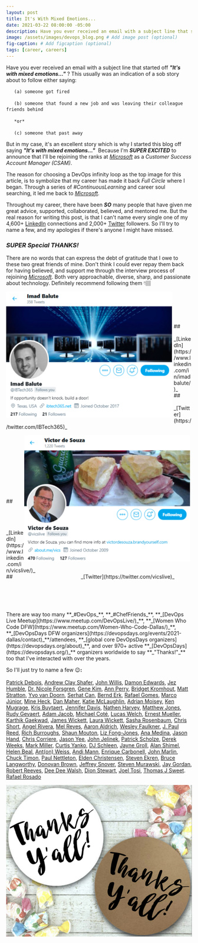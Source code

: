 ```yaml
---
layout: post
title: It's With Mixed Emotions...
date: 2021-03-22 08:00:00 -05:00
description: Have you ever received an email with a subject line that started off "It’s with mixed emotions…"? This usually was an indication of a sob story about to follow either saying... # Add post description (optional)
image: /assets/images/devops_blog.png # Add image post (optional)
fig-caption: # Add figcaption (optional)
tags: [career, careers]
---
```


Have you ever received an email with a subject line that started off **_"It's with mixed emotions..."_** ? This usually was an indication of a sob story about to follow either saying:

       (a) someone got fired

       (b) someone that found a new job and was leaving their colleague friends behind
       
       *or* 
       
       (c) someone that past away

But in my case, it's an excellent story which is why I started this blog off saying **_"It's with mixed emotions..."_**&nbsp;&nbsp;Because I'm **_SUPER EXCITED_** to announce that I'll be rejoining the ranks at <i>[Microsoft](https://www.microsoft.com/en-us/)</i> as a <i>Customer Success Account Manager (CSAM)</i>. 

The reason for choosing a DevOps infinity loop as the top image for this article, is to symbolize that my career has made it back <i>Full Circle</i> where I began. Through a series of _#ContinuousLearning_ and career soul searching, it led me back to <i>[Microsoft](https://www.microsoft.com/en-us/)</i>.

Throughout my career, there have been **_SO_** many people that have given me great advice, supported, collaborated, believed, and mentored me. But the real reason for writing this post, is that I can't name every single one of my 4,600+ [LinkedIn](https://www.linkedin.com/in/mikerostx/) connections and 2,000+ [Twitter](https://twitter.com/MikeRosTX) followers. So I'll try to name a few, and my apologies if there's anyone I might have missed.

### **_SUPER Special THANKS!_**
There are no words that can express the debt of gratitude that I owe to these two great friends of mine. Don't think I could ever repay them back for having believed, and support me through the interview process of rejoining _[Microsoft](https://www.microsoft.com/en-us/)_. Both very approachable, diverse, sharp, and passionate about technology. Definitely recommend following them 👇🏽

<p><img style="float: left; max-width: 450px; padding: 0px 5px 5px 0px" src="/assets/images/ibalute.png"></p>
<br>
<br><br><br><br>
## &nbsp;&nbsp;&nbsp;&nbsp;&nbsp;&nbsp;&nbsp; _[LinkedIn](https://www.linkedin.com/in/imadbalute/)_
<br>
## &nbsp;&nbsp;&nbsp;&nbsp;&nbsp;&nbsp;&nbsp; _[Twitter](https://twitter.com/IBTech365)_

<p><img style="float: right; max-width: 450px; padding: 0px 5px 5px 0px" src="/assets/images/vics.png"></p>
<br>
<br><br><br><br><br><br><br><br><br>
## &nbsp;&nbsp;&nbsp;&nbsp;&nbsp;&nbsp;&nbsp;&nbsp;&nbsp;&nbsp;&nbsp;&nbsp;&nbsp;&nbsp;&nbsp;&nbsp;&nbsp;&nbsp;&nbsp;&nbsp;&nbsp;&nbsp;&nbsp;&nbsp;&nbsp;&nbsp;&nbsp;&nbsp;&nbsp;&nbsp;&nbsp;&nbsp;&nbsp;&nbsp;&nbsp;&nbsp;&nbsp;&nbsp;&nbsp;&nbsp;&nbsp;&nbsp;&nbsp;&nbsp; _[LinkedIn](https://www.linkedin.com/in/vicslive/)_ 
<br>
## &nbsp;&nbsp;&nbsp;&nbsp;&nbsp;&nbsp;&nbsp;&nbsp;&nbsp;&nbsp;&nbsp;&nbsp;&nbsp;&nbsp;&nbsp;&nbsp;&nbsp;&nbsp;&nbsp;&nbsp;&nbsp;&nbsp;&nbsp;&nbsp;&nbsp;&nbsp;&nbsp;&nbsp;&nbsp;&nbsp;&nbsp;&nbsp;&nbsp;&nbsp;&nbsp;&nbsp;&nbsp;&nbsp;&nbsp;&nbsp;&nbsp;&nbsp;&nbsp;&nbsp;&nbsp; _[Twitter](https://twitter.com/vicslive)_
<br><br><br><br>
<br><br>
There are way too many **_#DevOps_**, **_#ChefFriends_**, **_[DevOps Live Meetup](https://www.meetup.com/DevOpsLive/)_**, **_[Women Who Code DFW](https://www.meetup.com/Women-Who-Code-Dallas/)_**, **_[DevOpsDays DFW organizers](https://devopsdays.org/events/2021-dallas/contact)_**/attendees, **_[global core DevOpsDays organizers](https://devopsdays.org/about)_**, and over 970+ active **_[DevOpsDays](https://devopsdays.org/)_** organizers worldwide to say **_"Thanks!"_** too that I've interacted with over the years. 

So I'll just try to name a few 😉**:** <br><br>
[Patrick Debois](https://twitter.com/patrickdebois), [Andrew Clay Shafer](https://twitter.com/littleidea), [John Willis](https://twitter.com/botchagalupe), [Damon Edwards](https://twitter.com/damonedwards), [Jez Humble](https://twitter.com/jezhumble), [Dr. Nicole Forsgren](https://twitter.com/nicolefv), [Gene Kim](https://twitter.com/RealGeneKim), [Ann Perry](https://twitter.com/apitrevolution), [Bridget Kromhout](https://twitter.com/bridgetkromhout), [Matt Stratton](https://twitter.com/mattstratton), [Yvo van Doorn](https://twitter.com/yvov), [Serhat Can](https://twitter.com/srhtcn), [Bernd Erk](https://twitter.com/gethash), [Rafael Gomes](https://twitter.com/gomex), [Marco Júnior](https://twitter.com/somatorio), [Mine Heck](https://twitter.com/Mine_Heck), [Dan Maher](https://twitter.com/phrawzty), [Katie McLaughlin](https://twitter.com/glasnt), [Adrian Moisey](https://twitter.com/adrianmoisey), [Ken Mugrage](https://twitter.com/kmugrage), [Kris Buytaert](https://twitter.com/KrisBuytaert), [Jennifer Davis](https://twitter.com/sigje), [Nathen Harvey](https://twitter.com/nathenharvey), [Matthew Jones](https://twitter.com/geekle), [Rudy Gevaert](https://twitter.com/rgevaert), [Adam Jacob](https://twitter.com/adamhjk), [Michael Coté](https://twitter.com/cote), [Lucas Welch](https://twitter.com/mrlucaswelch), [Ernest Mueller](https://twitter.com/ernestmueller), [Karthik Gaekwad](https://twitter.com/iteration1), [James Wickett](https://twitter.com/wickett), [Laura Wickett](https://twitter.com/conference_ops), [Sasha Rosenbaum](https://twitter.com/DivineOps), [Chris Short](https://twitter.com/ChrisShort), [Angel Rivera](https://twitter.com/punkdata), [Mel Reyes](https://twitter.com/mrtech), [Aaron Aldrich](https://twitter.com/crayzeigh), [Wesley Faulkner](https://twitter.com/wesley83), [J. Paul Reed](https://twitter.com/jpaulreed), [Rich Burroughs](https://twitter.com/richburroughs), [Shaun Mouton](https://twitter.com/sdmouton), [Liz Fong-Jones](https://twitter.com/lizthegrey), [Ana Medina](https://twitter.com/Ana_M_Medina), [Jason Hand](https://twitter.com/jasonhand), [Chris Corriere](https://twitter.com/cacorriere), [Jason Yee](https://twitter.com/gitbisect), [John Jelinek](https://twitter.com/johnjelinek), [Patrick Scholze](https://www.linkedin.com/in/patrick-scholze-a550182b/), [Derek Weeks](https://twitter.com/weekstweets), [Mark Miller](https://twitter.com/EUSP), [Curtis Yanko](https://twitter.com/onCommit), [DJ Schleen](https://twitter.com/djschleen), [Jayne Groll](https://twitter.com/JayneGroll), [Alan Shimel](https://twitter.com/ashimmy), [Helen Beal](https://twitter.com/BealHelen), [Ant(on) Weiss](https://twitter.com/antweiss), [Andi Mann](https://twitter.com/AndiMann), [Enrique Carbonell](https://twitter.com/kikicarbonell), [John Marlin](https://twitter.com/JohnMarlin_MSFT), [Chuck Timon](https://twitter.com/CHAZMO24), [Paul Nettleton](https://www.linkedin.com/in/paul-nettleton-7a2b3976/), [Elden Christensen](https://twitter.com/EldenCluster), [Steven Ekren](https://twitter.com/EkrenSteven), [Bruce Langworthy](https://twitter.com/BruceLangworthy), [Donovan Brown](https://twitter.com/DonovanBrown), [Jeffrey Snover](https://twitter.com/jsnover), [Steven Murawski](https://twitter.com/StevenMurawski), [Jay Gordan](https://twitter.com/jaydestro), [Robert Reeves](https://twitter.com/robertreeves), [Dee Dee Walsh](https://twitter.com/ddskier), [Dion Stewart](https://twitter.com/DionAngelo), [Joel Tosi](https://twitter.com/joeltosi), [Thomas J Sweet](https://twitter.com/ThomasJSweet). [Rafael Rosado](https://twitter.com/RafaelRosadoTx)
<br>
<p align="center">
    <img width="516" height="410" src="/assets/images/thanks-yall.png">
</p>
<br>
